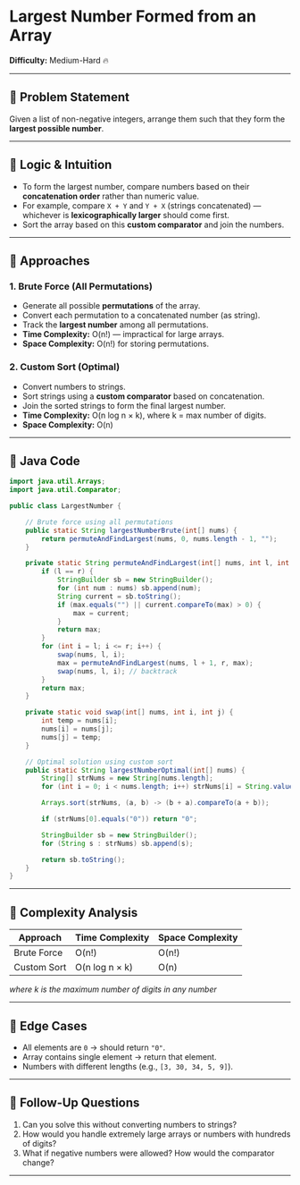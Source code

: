# Largest Number Formed from an Array

**Difficulty:** Medium-Hard 🔥

---

## 🔹 Problem Statement
Given a list of non-negative integers, arrange them such that they form the **largest possible number**.

---

## 🔹 Logic & Intuition
- To form the largest number, compare numbers based on their **concatenation order** rather than numeric value.
- For example, compare `X + Y` and `Y + X` (strings concatenated) — whichever is **lexicographically larger** should come first.
- Sort the array based on this **custom comparator** and join the numbers.

---

## 🔹 Approaches

### 1. Brute Force (All Permutations)
- Generate all possible **permutations** of the array.
- Convert each permutation to a concatenated number (as string).
- Track the **largest number** among all permutations.
- **Time Complexity:** O(n!) — impractical for large arrays.
- **Space Complexity:** O(n!) for storing permutations.

### 2. Custom Sort (Optimal)
- Convert numbers to strings.
- Sort strings using a **custom comparator** based on concatenation.
- Join the sorted strings to form the final largest number.
- **Time Complexity:** O(n log n × k), where k = max number of digits.
- **Space Complexity:** O(n)

---

## 🔹 Java Code

```java
import java.util.Arrays;
import java.util.Comparator;

public class LargestNumber {

    // Brute force using all permutations
    public static String largestNumberBrute(int[] nums) {
        return permuteAndFindLargest(nums, 0, nums.length - 1, "");
    }

    private static String permuteAndFindLargest(int[] nums, int l, int r, String max) {
        if (l == r) {
            StringBuilder sb = new StringBuilder();
            for (int num : nums) sb.append(num);
            String current = sb.toString();
            if (max.equals("") || current.compareTo(max) > 0) {
                max = current;
            }
            return max;
        }
        for (int i = l; i <= r; i++) {
            swap(nums, l, i);
            max = permuteAndFindLargest(nums, l + 1, r, max);
            swap(nums, l, i); // backtrack
        }
        return max;
    }

    private static void swap(int[] nums, int i, int j) {
        int temp = nums[i];
        nums[i] = nums[j];
        nums[j] = temp;
    }

    // Optimal solution using custom sort
    public static String largestNumberOptimal(int[] nums) {
        String[] strNums = new String[nums.length];
        for (int i = 0; i < nums.length; i++) strNums[i] = String.valueOf(nums[i]);

        Arrays.sort(strNums, (a, b) -> (b + a).compareTo(a + b));

        if (strNums[0].equals("0")) return "0";

        StringBuilder sb = new StringBuilder();
        for (String s : strNums) sb.append(s);

        return sb.toString();
    }
}
```

---

## 🔹 Complexity Analysis

| Approach    | Time Complexity | Space Complexity |
|-------------|-----------------|------------------|
| Brute Force | O(n!)           | O(n!)            |
| Custom Sort | O(n log n × k)  | O(n)             |
*where k is the maximum number of digits in any number*

---

## 🔹 Edge Cases
- All elements are `0` → should return `"0"`.
- Array contains single element → return that element.
- Numbers with different lengths (e.g., `[3, 30, 34, 5, 9]`).

---

## 🔹 Follow-Up Questions
1. Can you solve this without converting numbers to strings?
2. How would you handle extremely large arrays or numbers with hundreds of digits?
3. What if negative numbers were allowed? How would the comparator change?

---

